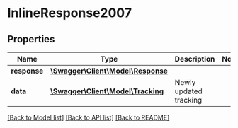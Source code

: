 # InlineResponse2007

## Properties
Name | Type | Description | Notes
------------ | ------------- | ------------- | -------------
**response** | [**\Swagger\Client\Model\Response**](Response.md) |  | 
**data** | [**\Swagger\Client\Model\Tracking**](Tracking.md) | Newly updated tracking | 

[[Back to Model list]](../README.md#documentation-for-models) [[Back to API list]](../README.md#documentation-for-api-endpoints) [[Back to README]](../README.md)


